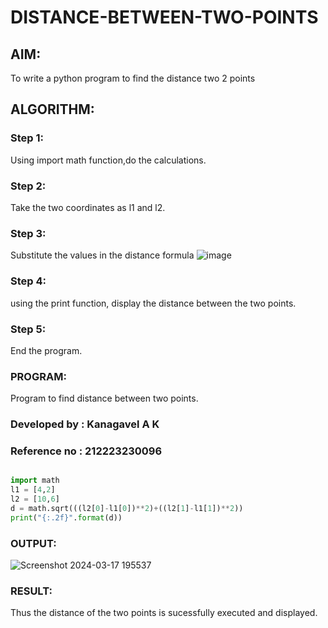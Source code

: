 # DISTANCE-BETWEEN-TWO-POINTS

## AIM:
To write a python program to find the distance two 2 points
## ALGORITHM:
### Step 1: 
Using import math function,do the calculations.
### Step 2: 
Take the two coordinates as l1 and l2.
### Step 3: 
Substitute the values in the distance formula
![image](https://github.com/KanagavelAK/DISTANCE-BETWEEN-TWO-POINTS/assets/151514454/4da46382-6ca0-47e0-be18-001b10c0d5fc)

### Step 4: 
using the print function, display the distance between the two points.
### Step 5: 
End the program.
### PROGRAM:
Program to find distance between two points.
### Developed by : Kanagavel A K
### Reference no : 212223230096
```Python

import math 
l1 = [4,2]
l2 = [10,6]
d = math.sqrt(((l2[0]-l1[0])**2)+((l2[1]-l1[1])**2))
print("{:.2f}".format(d))
```


### OUTPUT:
![Screenshot 2024-03-17 195537](https://github.com/KanagavelAK/DISTANCE-BETWEEN-TWO-POINTS/assets/151514454/1a7c51f9-762b-489c-b89e-b45bb3f45e02)


### RESULT:
Thus the distance of the two points is sucessfully executed and displayed.
